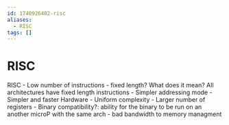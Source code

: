 ```yaml
---
id: 1740926402-risc
aliases:
  - RISC
tags: []
---
```


# RISC
RISC 
    - Low number of instructions 
    - fixed length? What does it mean? All architectures have fixed length instructions 
    - Simpler addressing mode
    - Simpler and faster Hardware 
    - Uniform complexity 
    - Larger number of registers
    - Binary compatibility?: ability for the binary to be run on an another microP with the same arch
    - bad bandwidth to memory managment 
